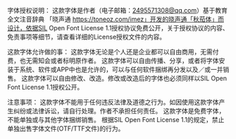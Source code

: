 字体授权说明：
这款字体是作者（电子邮箱：2495571308@qq.com）基于教育全文注音辞典 「晓声通 https://toneoz.com/imez」开发的晓声通「秋茄体」而设计，依据SIL Open Font License 1.1授权协议免费公开，关于授权协议的内容、免责事项等细节，请查看详细的License授权文件的内容。

这款字体允许做的事：
这款字体无论是个人还是企业都可以自由商用，无需付费，也无需知会或者标明原作者。
这款字体可以自由传播、分享，或者将字体安装于系统、软件或APP中也是允许的，可以与任何软件捆绑再分发以及／或一并销售。
这款字体可以自由修改、改造。修改或改造后的字体也必须同样以SIL Open Font License 1.1授权公开。

注意事项：
这款字体不能用于任何违反法律及道德之行为。如因使用这款字体产生纠纷或法律诉讼，请自行处理。作者不承担任何责任。
这款字体是免费字体，不能单独或与其他字体捆绑销售。
根据SIL Open Font License 1.1的规定，禁止单独出售字体文件(OTF/TTF文件)的行为。
